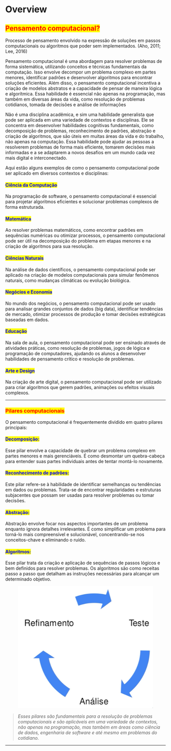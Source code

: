 # Overview

## <mark style="color:red;">Pensamento computacional?</mark>

Processo de pensamento envolvido na expressão de soluções em passos computacionais ou algoritmos que poder sem implementados. (Aho, 2011; Lee, 2016)

Pensamento computacional é uma abordagem para resolver problemas de forma sistemática, utilizando conceitos e técnicas fundamentais da computação. Isso envolve decompor um problema complexo em partes menores, identificar padrões e desenvolver algoritmos para encontrar soluções eficientes. Além disso, o pensamento computacional incentiva a criação de modelos abstratos e a capacidade de pensar de maneira lógica e algorítmica. Essa habilidade é essencial não apenas na programação, mas também em diversas áreas da vida, como resolução de problemas cotidianos, tomada de decisões e análise de informações

Não é uma disciplina acadêmica, e sim uma habilidade generalista que pode ser aplicada em uma variedade de contextos e disciplinas. Ele se concentra em desenvolver habilidades cognitivas fundamentais, como decomposição de problemas, reconhecimento de padrões, abstração e criação de algoritmos, que são úteis em muitas áreas da vida e do trabalho, não apenas na computação. Essa habilidade pode ajudar as pessoas a resolverem problemas de forma mais eficiente, tomarem decisões mais informadas e a se adaptarem a novos desafios em um mundo cada vez mais digital e interconectado.

Aqui estão alguns exemplos de como o pensamento computacional pode ser aplicado em diversos contextos e disciplinas:

#### <mark style="color:blue;">**Ciência da Computação**</mark>&#x20;

Na programação de software, o pensamento computacional é essencial para projetar algoritmos eficientes e solucionar problemas complexos de forma estruturada.

#### <mark style="color:blue;">**Matemática**</mark>

&#x20;Ao resolver problemas matemáticos, como encontrar padrões em sequências numéricas ou otimizar processos, o pensamento computacional pode ser útil na decomposição do problema em etapas menores e na criação de algoritmos para sua resolução.

#### <mark style="color:blue;">**Ciências Naturais**</mark>

Na análise de dados científicos, o pensamento computacional pode ser aplicado na criação de modelos computacionais para simular fenômenos naturais, como mudanças climáticas ou evolução biológica.

#### <mark style="color:blue;">**Negócios e Economia**</mark>&#x20;

No mundo dos negócios, o pensamento computacional pode ser usado para analisar grandes conjuntos de dados (big data), identificar tendências de mercado, otimizar processos de produção e tomar decisões estratégicas baseadas em dados.

#### <mark style="color:blue;">**Educação**</mark>&#x20;

Na sala de aula, o pensamento computacional pode ser ensinado através de atividades práticas, como resolução de problemas, jogos de lógica e programação de computadores, ajudando os alunos a desenvolver habilidades de pensamento crítico e resolução de problemas.

#### <mark style="color:blue;">**Arte e Design**</mark>&#x20;

Na criação de arte digital, o pensamento computacional pode ser utilizado para criar algoritmos que gerem padrões, animações ou efeitos visuais complexos.

***

### <mark style="color:red;">Pilares computacionais</mark>

O pensamento computacional é frequentemente dividido em quatro pilares principais:

#### <mark style="color:blue;">**Decomposição:**</mark>&#x20;

Esse pilar envolve a capacidade de quebrar um problema complexo em partes menores e mais gerenciáveis. É como desmontar um quebra-cabeça para entender suas partes individuais antes de tentar montá-lo novamente.

#### <mark style="color:blue;">**Reconhecimento de padrões:**</mark>&#x20;

Este pilar refere-se à habilidade de identificar semelhanças ou tendências em dados ou problemas. Trata-se de encontrar regularidades e estruturas subjacentes que possam ser usadas para resolver problemas ou tomar decisões.

#### <mark style="color:blue;">**Abstração:**</mark>&#x20;

Abstração envolve focar nos aspectos importantes de um problema enquanto ignora detalhes irrelevantes. É como simplificar um problema para torná-lo mais compreensível e solucionável, concentrando-se nos conceitos-chave e eliminando o ruído.

#### <mark style="color:blue;">**Algoritmos:**</mark>&#x20;

Esse pilar trata da criação e aplicação de sequências de passos lógicos e bem definidos para resolver problemas. Os algoritmos são como receitas passo a passo que detalham as instruções necessárias para alcançar um determinado objetivo.

<figure><img src=".gitbook/assets/image (4).png" alt=""><figcaption></figcaption></figure>

> _Esses pilares são fundamentais para a resolução de problemas computacionais e são aplicáveis em uma variedade de contextos, não apenas na programação, mas também em áreas como ciência de dados, engenharia de software e até mesmo em problemas do cotidiano._

***
